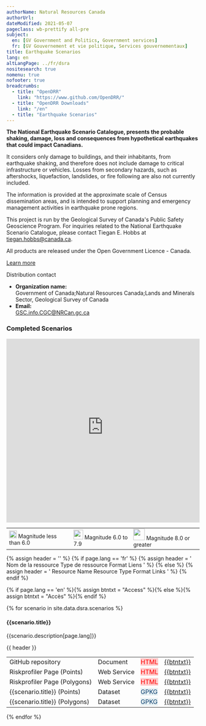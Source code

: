 ```yaml
---
authorName: Natural Resources Canada
authorUrl:
dateModified: 2021-05-07
pageclass: wb-prettify all-pre
subject:
  en: [GV Government and Politics, Government services]
  fr: [GV Gouvernement et vie politique, Services gouvernementaux]
title: Earthquake Scenarios
lang: en
altLangPage: ../fr/dsra
nositesearch: true
nomenu: true
nofooter: true
breadcrumbs:
  - title: "OpenDRR"
    link: "https://www.github.com/OpenDRR/"
  - title: "OpenDRR Downloads"
    link: "/en"
  - title: "Earthquake Scenarios"
---
```

<head>
  <script src="http://www.w3schools.com/lib/w3data.js"></script>
</head>

<div class="row">
  <div class="col-md-8">
    <p><strong>The National Earthquake Scenario Catalogue, presents the probable shaking, damage, loss and consequences from hypothetical earthquakes that could impact Canadians.</strong></p>
    <p>It considers only damage to buildings, and their inhabitants, from earthquake shaking, and therefore does not include damage to critical infrastructure or vehicles. Losses from secondary hazards, such as aftershocks, liquefaction, landslides, or fire following are also not currently included.</p>
    <p>The information is provided at the approximate scale of Census dissemination areas, and is intended to support planning and emergency management activities in earthquake prone regions.</p>
    <p>This project is run by the Geological Survey of Canada's Public Safety Geoscience Program. For inquiries related to the National Earthquake Scenario Catalogue, please contact Tiegan E. Hobbs at <a href="mailto:tiegan.hobbs@canada.ca">tiegan.hobbs@canada.ca</a>.</p>
    <section class="jumbotron">
      <p>All products are released under the Open Government Licence - Canada.</p>
      <p><a href="https://open.canada.ca/en/open-government-licence-canada" class="btn btn-info btn-lg" role="button">Learn more</a></p>
    </section>
  </div>
  <div class="col-md-4">
    <div class="panel panel-primary mrgn-tp-sm">
      <div class="panel-heading">
        <div class="panel-title">Distribution contact</div>
      </div>
      <ul class="list-group">
        <li class="list-group-item">
          <b>Organization name:</b><br>
          Government of Canada;Natural Resources Canada;Lands and Minerals Sector, Geological Survey of Canada
        </li>
        <li class="list-group-item">
          <b>Email:</b><br>
          <a href="mailto:GSC.info.CGC@NRCan.gc.ca">GSC.info.CGC@NRCan.gc.ca</a>
        </li>
      </ul>
    </div>
  </div>
</div>


<h3>Completed Scenarios</h3>

<div class="row">
  <div class="col-md-12">
    <iframe width="100%" height="480" frameborder="0" src="https://viewscreen.githubusercontent.com/view/geojson?url=https%3a%2f%2fraw.githubusercontent.com%2fDamonU2%2fearthquake-scenarios%2fgeojson-maps%2fFINISHED%2fFinishedScenarios.geojson" title="FinishedScenarios.geojson"></iframe>
    <table style="width:100%; font-size:14px;">
      <tr>
        <td><img src="../assets/img/small.png" width='20'> Magnitude less than 6.0</td>
        <td><img src="../assets/img/medium.png" width='25'> Magnitude 6.0 to 7.9</td>
        <td><img src="../assets/img/large.png" width='30'> Magnitude 8.0 or greater</td>
      </tr>
    </table>
  </div>
</div>

{% assign header = '' %}
{% if page.lang == 'fr' %}
    {% assign header = '<tr>
        <th scope="col" class="col-sm-6">Nom de la ressource</th>
        <th scope="col" class="col-sm-2 hidden-xs">Type de ressource</th>
        <th scope="col" class="col-sm-2">Format</th>
        <th scope="col" class="col-sm-1">Liens</th>
    </tr>' %}
{% else %}
    {% assign header = '<tr>
        <th scope="col" class="col-sm-6">Resource Name</th>
        <th scope="col" class="col-sm-2 hidden-xs">Resource Type</th>
        <th scope="col" class="col-sm-2">Format</th>
        <th scope="col" class="col-sm-1">Links</th>
    </tr>' %}
{% endif %}

{% if page.lang == 'en' %}{% assign btntxt = "Access" %}{% else %}{% assign btntxt = "Accès" %}{% endif %}

{% for scenario in site.data.dsra.scenarios %}
  <h4 id={{scenario.name}}>{{scenario.title}}</h4>
  <p style="word-break: break-word;">{{scenario.description[page.lang]}}</p>
  <div>
      <table class="table table-striped table-responsive">
          <tbody>
              {{ header }}
              <tr>
                  <td>GitHub repository</td>
                  <td class="hidden-xs">Document</td>
                  <td><span class="label HTML">HTML</span></td>
                  <td><a href="https://github.com/OpenDRR/earthquake-scenarios/blob/master/FINISHED/{{scenario.name}}.md" class="btn btn-primary">{{btntxt}}</a></td>
              </tr>
              <tr>
                  <td>Riskprofiler Page (Points)</td>
                  <td class="hidden-xs">Web Service</td>
                  <td><span class="label HTML">HTML</span></td>
                  <td><a href="https://geo-api.stage.riskprofiler.ca/collections/dsra_{{scenario.name}}_all_indicators_b" class="btn btn-primary">{{btntxt}}</a></td>
              </tr>
              <tr>
                  <td>Riskprofiler Page (Polygons)</td>
                  <td class="hidden-xs">Web Service</td>
                  <td><span class="label HTML">HTML</span></td>
                  <td><a href="https://geo-api.stage.riskprofiler.ca/collections/dsra_{{scenario.name}}_all_indicators_s" class="btn btn-primary">{{btntxt}}</a></td>
              </tr>
              <tr>
                  <td>{{scenario.title}} (Points)</td>
                  <td class="hidden-xs">Dataset</td>
                  <td><span class="label GPKG">GPKG</span></td>
                  <td><a href="https://github.com/OpenDRR/earthquake-scenarios/blob/master/FINISHED/{{scenario.name}}_all_indicators_b.gpkg.zip" class="btn btn-primary">{{btntxt}}</a></td>
                  </tr>
              <tr>
                  <td>{{scenario.title}} (Polygons)</td>
                  <td class="hidden-xs">Dataset</td><td><span class="label GPKG">GPKG</span></td>
                  <td><a href="https://github.com/OpenDRR/earthquake-scenarios/blob/master/FINISHED/{{scenario.name}}_all_indicators_s.gpkg.zip" class="btn btn-primary">{{btntxt}}</a></td>
              </tr>
          </tbody>
      </table>
  </div>
{% endfor %}


<style>

.GPKG {
  color: #083c6c;
  background-color: #e8f2f4;
}

.ESRI.REST {
  color: #278400;
  background-color: #d8eeca;
}

.EXCEL {
  color: #f90;
  background-color: #f9f4d4;
}

.HTML {
  color: #FF0000;
  background-color: #FFCCCC;
}

</style>
